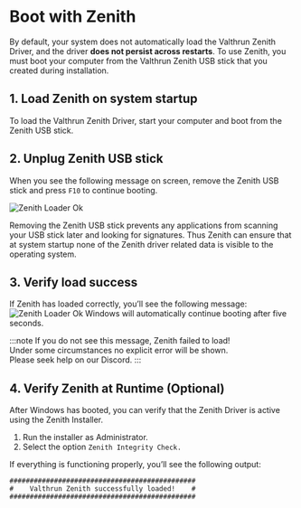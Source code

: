 # Boot with Zenith

By default, your system does not automatically load the Valthrun Zenith Driver, and the driver **does not persist across restarts**.
To use Zenith, you must boot your computer from the Valthrun Zenith USB stick that you created during installation.

## 1. Load Zenith on system startup

To load the Valthrun Zenith Driver, start your computer and boot from the Zenith USB stick.

## 2. Unplug Zenith USB stick

When you see the following message on screen, remove the Zenith USB stick and press `F10` to continue booting.

![Zenith Loader Ok](@site/docs/_media/zenith_loader_status_remove_usb.png)

Removing the Zenith USB stick prevents any applications from scanning your USB stick later and looking for signatures. Thus Zenith can ensure that at system startup none of the Zenith driver related data is visible to the operating system.

## 3. Verify load success

If Zenith has loaded correctly, you’ll see the following message:
![Zenith Loader Ok](@site/docs/_media/zenith_loader_status_ok.png)
Windows will automatically continue booting after five seconds.

:::note
If you do not see this message, Zenith failed to load!  
Under some circumstances no explicit error will be shown.  
Please seek help on our Discord.
:::

## 4. Verify Zenith at Runtime (Optional)
After Windows has booted, you can verify that the Zenith Driver is active using the Zenith Installer.
1. Run the installer as Administrator.
2. Select the option `Zenith Integrity Check.`

If everything is functioning properly, you’ll see the following output:
```
##############################################
#    Valthrun Zenith successfully loaded!    #
##############################################
```